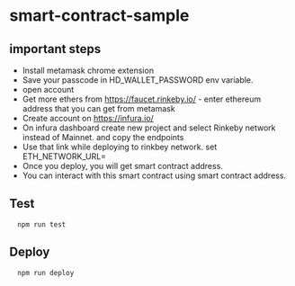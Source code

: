 # smart-contract-sample

## important steps
- Install metamask chrome extension
- Save your passcode in HD_WALLET_PASSWORD env variable.
- open account
- Get more ethers from https://faucet.rinkeby.io/ - enter ethereum address 
    that you can get from metamask
- Create account on https://infura.io/
- On infura dashboard create new project and select Rinkeby network instead of Mainnet.
  and copy the endpoints   
- Use that link while deploying to rinkbey network. set ETH_NETWORK_URL=<endpoint that you got from infura> 
- Once you deploy, you will get smart contract address. 
- You can interact with this smart contract using smart contract address.

##  Test
```
  npm run test
```
##  Deploy
```
  npm run deploy
```






